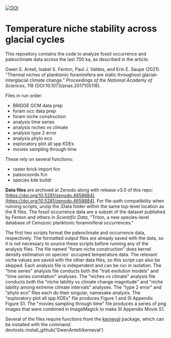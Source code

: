 [![DOI](https://zenodo.org/badge/198804848.svg)](https://zenodo.org/badge/latestdoi/198804848)

# Temperature niche stability across glacial cycles
This repository contains the code to analyze fossil occurrence and paleoclimate data across the last 700 ka, as described in the article:

Gwen S. Antell, Isabel S. Fenton, Paul J. Valdes, and Erin E. Saupe (2021). "Thermal niches of planktonic foraminifera are static throughout glacial–interglacial climate change." _Proceedings of the National Academy of Sciences_, 118 (DOI:10.1073/pnas.2017105118).

Files in run order:
* BRIDGE GCM data prep
* foram occ data prep
* foram niche construction
* analysis time series
* analysis niches vs climate
* analysis type 2 error
* analysis phylo eco
* exploratory plot all spp KDEs
* movies sampling through time

These rely on several functions:
* raster brick import fcn
* paleocoords fcn
* species kde buildr

**Data files** are archived at Zenodo along with release v3.0 of this repo: [https://doi.org/10.5281/zenodo.4658884](https://doi.org/10.5281/zenodo.4658884). For file-path compatibility when running scripts, unzip the /Data folder within the same top-level location as the R files. The fossil occurrence data are a subset of the dataset published by Fenton and others in _Scientific Data_, "Triton, a new species-level database of Cenozoic planktonic foraminiferal occurrences."

The first two scripts format the paleoclimate and occurrence data, respectively. The formatted output files are already saved with the data, so it is not necessary to source these scripts before running any of the analysis files. The file named "foram niche construction" does kernel density estimation on species' occupied temperature data. The relevant niche values are saved with the other data files, so this script can also be skipped. Each analysis file is independent and can be run in isolation. The "time series" analysis file conducts both the "trait evolution models" and "time series correlation" analyses. The "niches vs climate" analysis file conducts both the "niche lability vs climate change magnitude" and "niche lability among extreme climate intervals" analyses. The "type 2 error" and "phylo eco" files each do their singular, namesake analysis. The "exploratory plot all spp KDEs" file produces Figure 1 and SI Appendix Figure S1. The "movies sampling through time" file produces a series of png images that were combined in ImageMagick to make SI Appendix Movie S1. 

Several of the files require functions from the [kerneval](https://github.com/GwenAntell/kerneval) package, which can be installed with the command: devtools::install_github('GwenAntell/kerneval')
